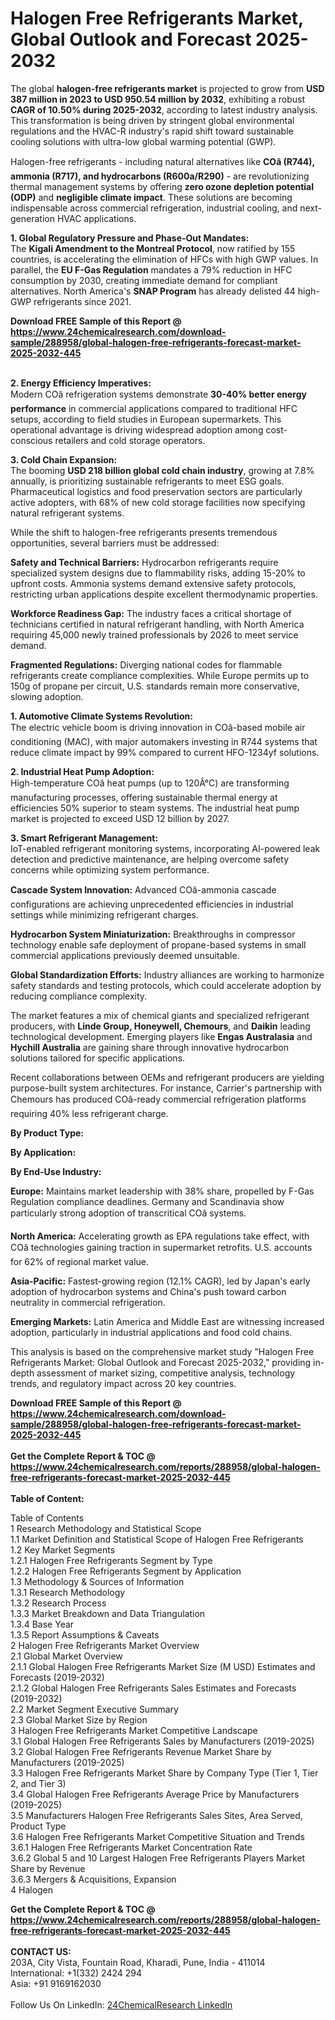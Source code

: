 <h1>Halogen Free Refrigerants Market, Global Outlook and Forecast 2025-2032</h1><p>The global <strong>halogen-free refrigerants market</strong> is projected to grow from <strong>USD 387 million in 2023 to USD 950.54 million by 2032</strong>, exhibiting a robust <strong>CAGR of 10.50% during 2025-2032</strong>, according to latest industry analysis. This transformation is being driven by stringent global environmental regulations and the HVAC-R industry's rapid shift toward sustainable cooling solutions with ultra-low global warming potential (GWP).</p><p>Halogen-free refrigerants - including natural alternatives like <strong>COâ (R744), ammonia (R717), and hydrocarbons (R600a/R290)</strong> - are revolutionizing thermal management systems by offering <strong>zero ozone depletion potential (ODP)</strong> and <strong>negligible climate impact</strong>. These solutions are becoming indispensable across commercial refrigeration, industrial cooling, and next-generation HVAC applications.</p><p><strong>1. Global Regulatory Pressure and Phase-Out Mandates:</strong><br>
The <strong>Kigali Amendment to the Montreal Protocol</strong>, now ratified by 155 countries, is accelerating the elimination of HFCs with high GWP values. In parallel, the <strong>EU F-Gas Regulation</strong> mandates a 79% reduction in HFC consumption by 2030, creating immediate demand for compliant alternatives. North America's <strong>SNAP Program</strong> has already delisted 44 high-GWP refrigerants since 2021.</p><div><b>Download FREE Sample of this Report @ 
            <a href="https://www.24chemicalresearch.com/download-sample/288958/global-halogen-free-refrigerants-forecast-market-2025-2032-445">
            https://www.24chemicalresearch.com/download-sample/288958/global-halogen-free-refrigerants-forecast-market-2025-2032-445</a></b></div><br><p><strong>2. Energy Efficiency Imperatives:</strong><br>
Modern COâ refrigeration systems demonstrate <strong>30-40% better energy performance</strong> in commercial applications compared to traditional HFC setups, according to field studies in European supermarkets. This operational advantage is driving widespread adoption among cost-conscious retailers and cold storage operators.</p><p><strong>3. Cold Chain Expansion:</strong><br>
The booming <strong>USD 218 billion global cold chain industry</strong>, growing at 7.8% annually, is prioritizing sustainable refrigerants to meet ESG goals. Pharmaceutical logistics and food preservation sectors are particularly active adopters, with 68% of new cold storage facilities now specifying natural refrigerant systems.</p><p>While the shift to halogen-free refrigerants presents tremendous opportunities, several barriers must be addressed:</p><p><strong>Safety and Technical Barriers:</strong> Hydrocarbon refrigerants require specialized system designs due to flammability risks, adding 15-20% to upfront costs. Ammonia systems demand extensive safety protocols, restricting urban applications despite excellent thermodynamic properties.</p><p><strong>Workforce Readiness Gap:</strong> The industry faces a critical shortage of technicians certified in natural refrigerant handling, with North America requiring 45,000 newly trained professionals by 2026 to meet service demand.</p><p><strong>Fragmented Regulations:</strong> Diverging national codes for flammable refrigerants create compliance complexities. While Europe permits up to 150g of propane per circuit, U.S. standards remain more conservative, slowing adoption.</p><p><strong>1. Automotive Climate Systems Revolution:</strong><br>
The electric vehicle boom is driving innovation in COâ-based mobile air conditioning (MAC), with major automakers investing in R744 systems that reduce climate impact by 99% compared to current HFO-1234yf solutions.</p><p><strong>2. Industrial Heat Pump Adoption:</strong><br>
High-temperature COâ heat pumps (up to 120Â°C) are transforming manufacturing processes, offering sustainable thermal energy at efficiencies 50% superior to steam systems. The industrial heat pump market is projected to exceed USD 12 billion by 2027.</p><p><strong>3. Smart Refrigerant Management:</strong><br>
IoT-enabled refrigerant monitoring systems, incorporating AI-powered leak detection and predictive maintenance, are helping overcome safety concerns while optimizing system performance.</p><p><strong>Cascade System Innovation:</strong> Advanced COâ-ammonia cascade configurations are achieving unprecedented efficiencies in industrial settings while minimizing refrigerant charges.</p><p><strong>Hydrocarbon System Miniaturization:</strong> Breakthroughs in compressor technology enable safe deployment of propane-based systems in small commercial applications previously deemed unsuitable.</p><p><strong>Global Standardization Efforts:</strong> Industry alliances are working to harmonize safety standards and testing protocols, which could accelerate adoption by reducing compliance complexity.</p><p>The market features a mix of chemical giants and specialized refrigerant producers, with <strong>Linde Group, Honeywell, Chemours</strong>, and <strong>Daikin</strong> leading technological development. Emerging players like <strong>Engas Australasia</strong> and <strong>Hychill Australia</strong> are gaining share through innovative hydrocarbon solutions tailored for specific applications.</p><p>Recent collaborations between OEMs and refrigerant producers are yielding purpose-built system architectures. For instance, Carrier's partnership with Chemours has produced COâ-ready commercial refrigeration platforms requiring 40% less refrigerant charge.</p><p><strong>By Product Type:</strong></p><p><strong>By Application:</strong></p><p><strong>By End-Use Industry:</strong></p><p><strong>Europe:</strong> Maintains market leadership with 38% share, propelled by F-Gas Regulation compliance deadlines. Germany and Scandinavia show particularly strong adoption of transcritical COâ systems.</p><p><strong>North America:</strong> Accelerating growth as EPA regulations take effect, with COâ technologies gaining traction in supermarket retrofits. U.S. accounts for 62% of regional market value.</p><p><strong>Asia-Pacific:</strong> Fastest-growing region (12.1% CAGR), led by Japan's early adoption of hydrocarbon systems and China's push toward carbon neutrality in commercial refrigeration.</p><p><strong>Emerging Markets:</strong> Latin America and Middle East are witnessing increased adoption, particularly in industrial applications and food cold chains.</p><p>This analysis is based on the comprehensive market study "Halogen Free Refrigerants Market: Global Outlook and Forecast 2025-2032," providing in-depth assessment of market sizing, competitive analysis, technology trends, and regulatory impact across 20 key countries.</p><div><b>Download FREE Sample of this Report @ 
            <a href="https://www.24chemicalresearch.com/download-sample/288958/global-halogen-free-refrigerants-forecast-market-2025-2032-445">
            https://www.24chemicalresearch.com/download-sample/288958/global-halogen-free-refrigerants-forecast-market-2025-2032-445</a></b></div><br><div><b>Get the Complete Report & TOC @ 
            <a href="https://www.24chemicalresearch.com/reports/288958/global-halogen-free-refrigerants-forecast-market-2025-2032-445">
            https://www.24chemicalresearch.com/reports/288958/global-halogen-free-refrigerants-forecast-market-2025-2032-445</a></b></div><br>
            <b>Table of Content:</b><p>Table of Contents<br />
1 Research Methodology and Statistical Scope<br />
1.1 Market Definition and Statistical Scope of Halogen Free Refrigerants<br />
1.2 Key Market Segments<br />
1.2.1 Halogen Free Refrigerants Segment by Type<br />
1.2.2 Halogen Free Refrigerants Segment by Application<br />
1.3 Methodology & Sources of Information<br />
1.3.1 Research Methodology<br />
1.3.2 Research Process<br />
1.3.3 Market Breakdown and Data Triangulation<br />
1.3.4 Base Year<br />
1.3.5 Report Assumptions & Caveats<br />
2 Halogen Free Refrigerants Market Overview<br />
2.1 Global Market Overview<br />
2.1.1 Global Halogen Free Refrigerants Market Size (M USD) Estimates and Forecasts (2019-2032)<br />
2.1.2 Global Halogen Free Refrigerants Sales Estimates and Forecasts (2019-2032)<br />
2.2 Market Segment Executive Summary<br />
2.3 Global Market Size by Region<br />
3 Halogen Free Refrigerants Market Competitive Landscape<br />
3.1 Global Halogen Free Refrigerants Sales by Manufacturers (2019-2025)<br />
3.2 Global Halogen Free Refrigerants Revenue Market Share by Manufacturers (2019-2025)<br />
3.3 Halogen Free Refrigerants Market Share by Company Type (Tier 1, Tier 2, and Tier 3)<br />
3.4 Global Halogen Free Refrigerants Average Price by Manufacturers (2019-2025)<br />
3.5 Manufacturers Halogen Free Refrigerants Sales Sites, Area Served, Product Type<br />
3.6 Halogen Free Refrigerants Market Competitive Situation and Trends<br />
3.6.1 Halogen Free Refrigerants Market Concentration Rate<br />
3.6.2 Global 5 and 10 Largest Halogen Free Refrigerants Players Market Share by Revenue<br />
3.6.3 Mergers & Acquisitions, Expansion<br />
4 Halogen</p><div><b>Get the Complete Report & TOC @ 
            <a href="https://www.24chemicalresearch.com/reports/288958/global-halogen-free-refrigerants-forecast-market-2025-2032-445">
            https://www.24chemicalresearch.com/reports/288958/global-halogen-free-refrigerants-forecast-market-2025-2032-445</a></b></div><br><b>CONTACT US:</b><br>
            203A, City Vista, Fountain Road, Kharadi, Pune, India - 411014<br>
            International: +1(332) 2424 294<br>
            Asia: +91 9169162030 <br><br>
            Follow Us On LinkedIn: <a href="https://www.linkedin.com/company/24chemicalresearch/">24ChemicalResearch LinkedIn</a>